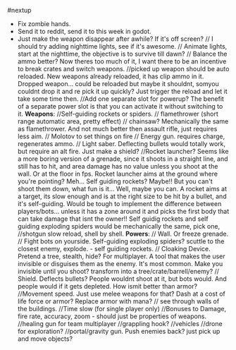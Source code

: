#nextup
- Fix zombie hands.
- Send it to reddit, send it to this week in godot.
- Just make the weapon disappear after awhile? If it's off screen?
// I should try adding nighttime lights, see if it's awesome.
// Animate lights, start at the nighttime, the objective is to survive till dawn?
// Balance the ammo better? Now theres too much of it, I want there to be an incentive to break crates and switch weapons.
//picked up weapon should be auto reloaded. New weapons already reloaded, it has clip ammo in it. Dropped weapon... could be reloaded but maybe it shouldnt, somyou couldnt drop it and re pick it up quickly? Just trigger the reload and let it take some time then. 
//Add one separate slot for powerup? The benefit of a separate power slot is that you can activate it without switching to it.
**Weapons**: 
//Self-guiding rockets or spiders.
// flamethrower (short range automatic area, pretty effect)
// chainsaw? Mechanically the same as flamethrower. And not much better then assault rifle, just requires less aim.
// Molotov to set things on fire
// Energy gun. requires charge, regenerates ammo.
// Light saber. Deflecting bullets would totally work, but require an alt fire. Just make a shield?
//Rocket launcher? Seems like a more boring version of a grenade, since it shoots in a straight line, and still has to hit, and area damage has no value unless you shoot at the wall. Or at the floor in fps. Rocket launcher aims at the ground where you're pointing? Meh...
Self guiding rockets? Maybe!! But you can't shoot them down, what fun is it... Well, maybe you can. A rocket aims at a target, its slow enough and is at the right size to be hit by a bullet, and it's self-guiding. Would be tough to implement the difference between players/bots... unless it has a zone around it and picks the first body that can take damage that isnt the owner!!
Self guidig rockets and self guiding exploding spiders would be mechanically the same, pick one,
//shotgun slow reload, shell by shell.
**Powers**:
// Wall. Or freeze grenade.
// Fight bots on yourside. Self-guiding exploding spiders? scuttle to the closest enemy, explode. - self guiding rockets.
// Cloaking Device. Pretend a tree, stealth, hide? For multiplayer.
A tool that makes the user invisible or disguises them as the enemy. It's most common. Make you invisible until you shoot?
transform into a tree/crate/barrell/enemy?
// Shield. Deflects bullets? People wouldnt shoot at it, but bots would. And people would if it gets depleted. How ismit better than armor?
//Movement speed. Just use melee weapons for that?
Dash at a cost of life force or armor? Replace armor with mana? 
// see through walls of the buildings.
//Time slow (for single player only)
//Bonuses to Damage, fire rate, accuracy, zoom - should just be properties of weapons.
//healing gun for team multiplayer
//grappling hook?
//vehicles
//drone for exploration?
//portal/gravity gun. Push enemies back? just pick up and move objects?

